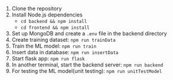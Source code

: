 1. Clone the repository
2. Install Node.js dependencies
   - `cd backend && npm install`
   - `cd frontend && npm install`
3. Set up MongoDB and create a `.env` file in the backend directory
4. Create training dataset: `npm run trainData`
5. Train the ML model: `npm run train`
6. Insert data in database: `npm run insertData`
7. Start flask app: `npm run flask`
8. In another terminal, start the backend server: `npm run backend`
9. For testing the ML model(unit testing): `npm run unitTestModel`
